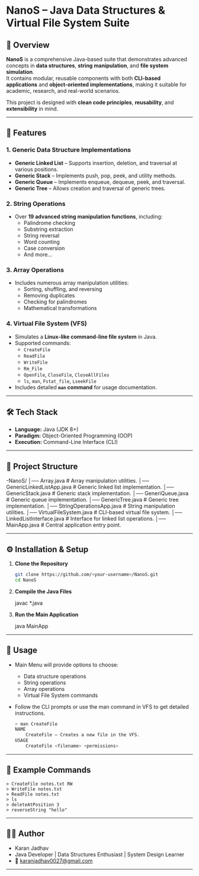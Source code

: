 # NanoS – Java Data Structures & Virtual File System Suite

## 📌 Overview
**NanoS** is a comprehensive Java-based suite that demonstrates advanced concepts in **data structures**, **string manipulation**, and **file system simulation**.  
It contains modular, reusable components with both **CLI-based applications** and **object-oriented implementations**, making it suitable for academic, research, and real-world scenarios.

This project is designed with **clean code principles**, **reusability**, and **extensibility** in mind.

---

## 🚀 Features

### 1. **Generic Data Structure Implementations**
- **Generic Linked List** – Supports insertion, deletion, and traversal at various positions.
- **Generic Stack** – Implements push, pop, peek, and utility methods.
- **Generic Queue** – Implements enqueue, dequeue, peek, and traversal.
- **Generic Tree** – Allows creation and traversal of generic trees.

### 2. **String Operations**
- Over **19 advanced string manipulation functions**, including:
  - Palindrome checking
  - Substring extraction
  - String reversal
  - Word counting
  - Case conversion
  - And more…

### 3. **Array Operations**
- Includes numerous array manipulation utilities:
  - Sorting, shuffling, and reversing
  - Removing duplicates
  - Checking for palindromes
  - Mathematical transformations

### 4. **Virtual File System (VFS)**
- Simulates a **Linux-like command-line file system** in Java.
- Supported commands:
  - `CreateFile`
  - `ReadFile`
  - `WriteFile`
  - `Rm_File`
  - `OpenFile`, `CloseFile`, `CloseAllFiles`
  - `ls`, `man`, `Fstat_file`, `LseekFile`
- Includes detailed **`man` command** for usage documentation.

---

## 🛠️ Tech Stack
- **Language:** Java (JDK 8+)
- **Paradigm:** Object-Oriented Programming (OOP)
- **Execution:** Command-Line Interface (CLI)

---

## 📂 Project Structure

-NanoS/
  │── Array.java                  # Array manipulation utilities.
  │── GenericLinkedListApp.java   # Generic linked list implementation.
  │── GenericStack.java           # Generic stack implementation.
  │── GeneriQueue.java            # Generic queue implementation.
  │── GenericTree.java            # Generic tree implementation.
  │── StringOperationsApp.java    # String manipulation utilities.
  │── VirtualFileSystem.java      # CLI-based virtual file system.
  │── LinkedListInterface.java    # Interface for linked list operations.
  │── MainApp.java                 # Central application entry point.

---

## ⚙️ Installation & Setup
1. **Clone the Repository**
   ```bash
   git clone https://github.com/<your-username>/NanoS.git
   cd NanoS

2. **Compile the Java Files**
   
     javac  *.java

3. **Run the Main Application**

      java MainApp

--- 

## 📖 Usage
 
  - Main Menu will provide options to choose:
     - Data structure operations
     - String operations
     - Array operations
     - Virtual File System commands
       
  - Follow the CLI prompts or use the man command in VFS to get detailed instructions.
    ```bash
    > man CreateFile
    NAME
        CreateFile – Creates a new file in the VFS.
    USAGE
        CreateFile <filename> <permissions>

  ---

## 🧪 Example Commands
    
    > CreateFile notes.txt RW
    > WriteFile notes.txt
    > ReadFile notes.txt
    > ls
    > deleteAtPosition 3
    > reverseString "hello"

  ---

## 👨‍💻 Author

  - Karan Jadhav
  - Java Developer | Data Structures Enthusiast | System Design Learner
  -  📧 karanjadhav0027@gmail.com

---
